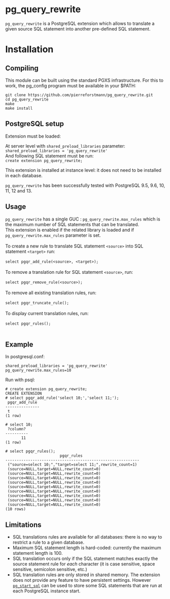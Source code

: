 # pg_query_rewrite
`pg_query_rewrite`  is a PostgreSQL extension which allows to translate a given source SQL statement into another pre-defined SQL statement.


# Installation
## Compiling

This module can be built using the standard PGXS infrastructure. For this to work, the pg_config program must be available in your $PATH:
  
`git clone https://github.com/pierreforstmann/pg_query_rewrite.git` <br>
`cd pg_query_rewrite` <br>
`make` <br>
`make install` <br>

## PostgreSQL setup

Extension must be loaded:

At server level with `shared_preload_libraries` parameter: <br> 
`shared_preload_libraries = 'pg_query_rewrite'` <br>
And following SQL statement must be run: <br>
`create extension pg_query_rewrite;`

This extension is installed at instance level: it does not need to be installed in each database. <br>

 `pg_query_rewrite` has been successfully tested with PostgreSQL 9.5, 9.6, 10, 11, 12 and 13.

## Usage
`pg_query_rewrite` has a single GUC : `pg_query_rewrite.max_rules` which is the maximum number of SQL statements that can be translated.
<br>
This extension is enabled if the related library is loaded and if `pg_query_rewrite.max_rules` parameter is set.
<br>
<br>
To create a new rule to translate SQL statement `<source>` into SQL statement `<target>` run: 
<br>
<br>
`select pgqr_add_rule(<source>, <target>);` 
<br>
<br>
To remove a translation rule for SQL statement `<source>`, run:
<br>
<br>
`select pgqr_remove_rule(<source>);`
<br>
<br>
To remove all existing translation rules, run:
<br>
<br>
`select pgqr_truncate_rule();`
<br>
<br>
To display current translation rules, run:
<br>
<br>
`select pgqr_rules();`
<br>
<br>
## Example

In postgresql.conf:

`shared_preload_libraries = 'pg_query_rewrite'` <br>
`pg_query_rewrite.max_rules=10`

Run with psql:
```
# create extension pg_query_rewrite;
CREATE EXTENSION
# select pgqr_add_rule('select 10;','select 11;');
 pgqr_add_rule 
---------------
 t
(1 row)

# select 10;
 ?column? 
----------
       11
(1 row)

# select pgqr_rules();
                        pgqr_rules                         
-----------------------------------------------------------
 ("source=select 10;","target=select 11;",rewrite_count=1)
 (source=NULL,target=NULL,rewrite_count=0)
 (source=NULL,target=NULL,rewrite_count=0)
 (source=NULL,target=NULL,rewrite_count=0)
 (source=NULL,target=NULL,rewrite_count=0)
 (source=NULL,target=NULL,rewrite_count=0)
 (source=NULL,target=NULL,rewrite_count=0)
 (source=NULL,target=NULL,rewrite_count=0)
 (source=NULL,target=NULL,rewrite_count=0)
 (source=NULL,target=NULL,rewrite_count=0)
(10 rows)

```
## Limitations

* SQL translations rules are available for all databases: there is no way to restrict a rule to a given database.
* Maximum SQL statement length is hard-coded: currently the maximum statement length is 100.
* SQL translation occurs only if the SQL statement matches exactly the source statement rule for *each* character (it is case sensitive, space sensitive, semicolon sensitive, etc.)
* SQL translation rules are only stored in shared memory. The extension does not provide any feature to have persistent settings. However [`pg_start_sql`](https://github.com/pierreforstmann/pg_start_sql) can be used to store some SQL statements that are run at each PostgreSQL instance start.
